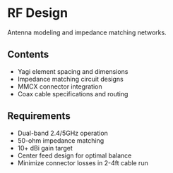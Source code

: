 # RF Design

Antenna modeling and impedance matching networks.

## Contents
- Yagi element spacing and dimensions
- Impedance matching circuit designs
- MMCX connector integration
- Coax cable specifications and routing

## Requirements  
- Dual-band 2.4/5GHz operation
- 50-ohm impedance matching
- 10+ dBi gain target
- Center feed design for optimal balance
- Minimize connector losses in 2-4ft cable run